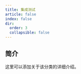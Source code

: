 ```yaml
---
title: 集成测试
article: false
index: false
dir:
  order: 3
  collapsible: false
---
```


## 简介

这里可以添加关于该分类的详细介绍。
